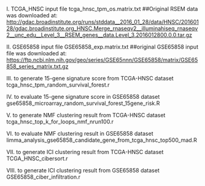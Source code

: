 I. TCGA_HNSC input file
tcga_hnsc_tpm_os.matrix.txt
##Original RSEM data was downloaded at:
http://gdac.broadinstitute.org/runs/stddata__2016_01_28/data/HNSC/20160128/gdac.broadinstitute.org_HNSC.Merge_rnaseqv2__illuminahiseq_rnaseqv2__unc_edu__Level_3__RSEM_genes__data.Level_3.2016012800.0.0.tar.gz


II. GSE65858 input file
GSE65858_exp.matrix.txt
##original GSE65858 input file was downloaded at:
https://ftp.ncbi.nlm.nih.gov/geo/series/GSE65nnn/GSE65858/matrix/GSE65858_series_matrix.txt.gz


III. to generate 15-gene signature score from TCGA-HNSC dataset
tcga_hnsc_tpm_random_survival_forest.r

IV. to evaluate 15-gene signature score in GSE65858 dataset
gse65858_microarray_random_survival_forest_15gene_risk.R

V. to generate NMF clustering result from TCGA-HNSC dataset
tcga_hnsc_top_k_for_loops_nmf_nrun100.r

VI. to evaluate NMF clustering result in GSE65858 dataset
limma_analysis_gse65858_candidate_gene_from_tcga_hnsc_top500_mad.R

VII. to generate ICI clustering result from TCGA-HNSC dataset
TCGA_HNSC_cibersort.r

VIII. to generate ICI clustering result from GSE65858 dataset
GSE65858_ciber_infiltration.r

